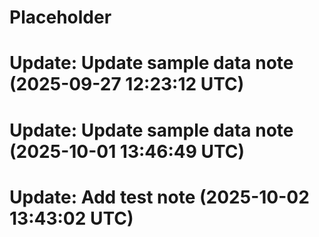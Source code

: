 # Placeholder
# Update: Update sample data note (2025-09-27 12:23:12 UTC)
# Update: Update sample data note (2025-10-01 13:46:49 UTC)
# Update: Add test note (2025-10-02 13:43:02 UTC)

